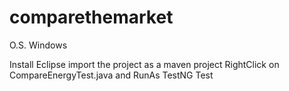 # comparethemarket

O.S. Windows

Install Eclipse
import the project as a maven project
RightClick on CompareEnergyTest.java and RunAs TestNG Test



